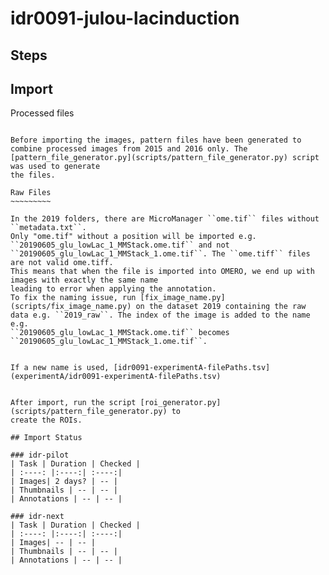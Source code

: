 # idr0091-julou-lacinduction

## Steps

Import
------

Processed files
~~~~~~~~~~~~~~~

Before importing the images, pattern files have been generated to combine processed images from 2015 and 2016 only. The [pattern_file_generator.py](scripts/pattern_file_generator.py) script was used to generate
the files.

Raw Files
~~~~~~~~~

In the 2019 folders, there are MicroManager ``ome.tif`` files without ``metadata.txt``.
Only "ome.tif" without a position will be imported e.g. ``20190605_glu_lowLac_1_MMStack.ome.tif`` and not
``20190605_glu_lowLac_1_MMStack_1.ome.tif``. The ``ome.tiff`` files are not valid ome.tiff.
This means that when the file is imported into OMERO, we end up with images with exactly the same name
leading to error when applying the annotation.
To fix the naming issue, run [fix_image_name.py](scripts/fix_image_name.py) on the dataset 2019 containing the raw data e.g. ``2019_raw``. The index of the image is added to the name e.g.
``20190605_glu_lowLac_1_MMStack.ome.tif`` becomes ``20190605_glu_lowLac_1_MMStack_1.ome.tif``.


If a new name is used, [idr0091-experimentA-filePaths.tsv](experimentA/idr0091-experimentA-filePaths.tsv)


After import, run the script [roi_generator.py](scripts/pattern_file_generator.py) to
create the ROIs.

## Import Status

### idr-pilot
| Task | Duration | Checked |
| :----: |:----:| :----:|
| Images| 2 days? | -- |
| Thumbnails | -- | -- |
| Annotations | -- | -- |

### idr-next
| Task | Duration | Checked |
| :----: |:----:| :----:|
| Images| -- | -- |
| Thumbnails | -- | -- |
| Annotations | -- | -- |